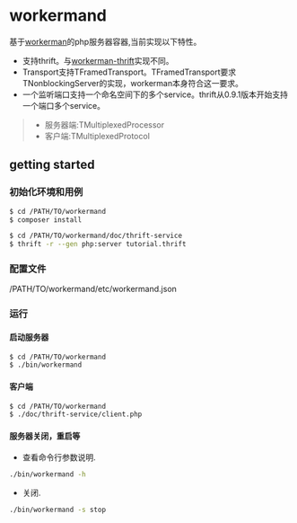 # workermand
基于[workerman](http://www.workerman.net)的php服务器容器,当前实现以下特性。
- 支持thrift。与[workerman-thrift](https://github.com/walkor/workerman-thrift)实现不同。
- Transport支持TFramedTransport。TFramedTransport要求TNonblockingServer的实现，workerman本身符合这一要求。
- 一个监听端口支持一个命名空间下的多个service。thrift从0.9.1版本开始支持一个端口多个service。
>- 服务器端:TMultiplexedProcessor
>- 客户端:TMultiplexedProtocol

## getting started
### 初始化环境和用例
```sh
$ cd /PATH/TO/workermand
$ composer install

$ cd /PATH/TO/workermand/doc/thrift-service
$ thrift -r --gen php:server tutorial.thrift
```

### 配置文件
/PATH/TO/workermand/etc/workermand.json

### 运行
#### 启动服务器
```sh
$ cd /PATH/TO/workermand
$ ./bin/workermand
```

#### 客户端
```sh
$ cd /PATH/TO/workermand
$ ./doc/thrift-service/client.php
```

#### 服务器关闭，重启等
- 查看命令行参数说明.
```sh
./bin/workermand -h
```
- 关闭.
```sh
./bin/workermand -s stop
```
